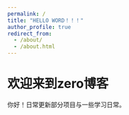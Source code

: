 ```yaml
---
permalink: /
title: "HELLO WORD！！！"
author_profile: true
redirect_from: 
  - /about/
  - /about.html
---
```

# 欢迎来到zero博客

你好！日常更新部分项目与一些学习日常。
